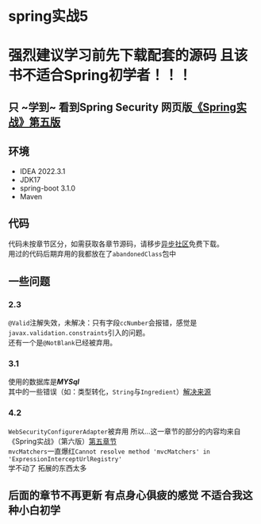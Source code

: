 # spring实战5  
# 强烈建议学习前先下载配套的源码 且该书不适合Spring初学者！！！
## 只 ~学到~ 看到Spring Security     网页版[《Spring实战》第五版](https://potoyang.gitbook.io/spring-in-action-v5/)
## 环境
- IDEA 2022.3.1 
- JDK17  
- spring-boot 3.1.0
- Maven
## 代码  
代码未按章节区分，如需获取各章节源码，请移步[异步社区](https://www.epubit.com/bookDetails?id=UB6cb48474abc65&typeName=%E6%90%9C%E7%B4%A2)免费下载。  
用过的代码后期弃用的我都放在了`abandonedClass`包中
## 一些问题
### 2.3
`@Valid`注解失效，未解决：只有字段`ccNumber`会报错，感觉是`javax.validation.constraints`引入的问题。   
还有一个是`@NotBlank`已经被弃用。  
### 3.1  
使用的数据库是***MYSql***  
其中的一些错误（如：类型转化，`String`与`Ingredient`）[解决来源](https://blog.csdn.net/TickTick123/article/details/119176871#%E5%85%B6%E4%BB%96)  
### 4.2
`WebSecurityConfigurerAdapter`被弃用  所以...这一章节的部分的内容均来自《Spring实战》（第六版）[第五章节](https://silvershaded.github.io/Spring-Save/Chapter-05/5.2-Configuring-authentication/Introduction.html)  
`mvcMatchers`一直爆红`Cannot resolve method 'mvcMatchers' in 'ExpressionInterceptUrlRegistry'`  
学不动了 拓展的东西太多
## 后面的章节不再更新 有点身心俱疲的感觉 不适合我这种小白初学


